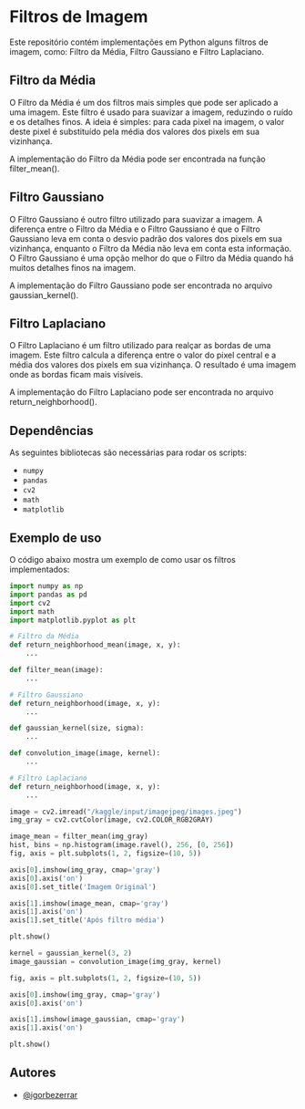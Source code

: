 
# Filtros de Imagem

Este repositório contém implementações em Python alguns filtros de imagem, como: Filtro da Média, Filtro Gaussiano e Filtro Laplaciano.

## Filtro da Média

O Filtro da Média é um dos filtros mais simples que pode ser aplicado a uma imagem. Este filtro é usado para suavizar a imagem, reduzindo o ruído e os detalhes finos. A ideia é simples: para cada pixel na imagem, o valor deste pixel é substituído pela média dos valores dos pixels em sua vizinhança.

A implementação do Filtro da Média pode ser encontrada na função filter_mean().

## Filtro Gaussiano
O Filtro Gaussiano é outro filtro utilizado para suavizar a imagem. A diferença entre o Filtro da Média e o Filtro Gaussiano é que o Filtro Gaussiano leva em conta o desvio padrão dos valores dos pixels em sua vizinhança, enquanto o Filtro da Média não leva em conta esta informação. O Filtro Gaussiano é uma opção melhor do que o Filtro da Média quando há muitos detalhes finos na imagem.

A implementação do Filtro Gaussiano pode ser encontrada no arquivo gaussian_kernel().

## Filtro Laplaciano
O Filtro Laplaciano é um filtro utilizado para realçar as bordas de uma imagem. Este filtro calcula a diferença entre o valor do pixel central e a média dos valores dos pixels em sua vizinhança. O resultado é uma imagem onde as bordas ficam mais visíveis.

A implementação do Filtro Laplaciano pode ser encontrada no arquivo return_neighborhood().

## Dependências

As seguintes bibliotecas são necessárias para rodar os scripts:

- `numpy`
- `pandas`
- `cv2`
- `math`
- `matplotlib`

## Exemplo de uso

O código abaixo mostra um exemplo de como usar os filtros implementados:

```python
import numpy as np
import pandas as pd
import cv2
import math
import matplotlib.pyplot as plt

# Filtro da Média
def return_neighborhood_mean(image, x, y):
    ...

def filter_mean(image):
    ...

# Filtro Gaussiano
def return_neighborhood(image, x, y):
    ...

def gaussian_kernel(size, sigma):
    ...

def convolution_image(image, kernel):
    ...

# Filtro Laplaciano
def return_neighborhood(image, x, y):
    ...

image = cv2.imread("/kaggle/input/imagejpeg/images.jpeg")
img_gray = cv2.cvtColor(image, cv2.COLOR_RGB2GRAY)

image_mean = filter_mean(img_gray)
hist, bins = np.histogram(image.ravel(), 256, [0, 256])
fig, axis = plt.subplots(1, 2, figsize=(10, 5))

axis[0].imshow(img_gray, cmap='gray')
axis[0].axis('on')
axis[0].set_title('Imagem Original')

axis[1].imshow(image_mean, cmap='gray')
axis[1].axis('on')
axis[1].set_title('Após filtro média')

plt.show()

kernel = gaussian_kernel(3, 2)
image_gaussian = convolution_image(img_gray, kernel)

fig, axis = plt.subplots(1, 2, figsize=(10, 5))

axis[0].imshow(img_gray, cmap='gray')
axis[0].axis('on')

axis[1].imshow(image_gaussian, cmap='gray')
axis[1].axis('on')

plt.show()


```


## Autores

- [@igorbezerrar](https://www.github.com/igorbezerrar)

